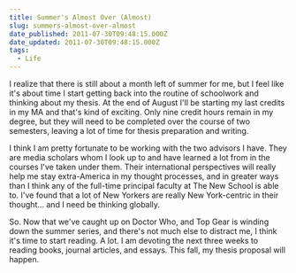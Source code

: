```yaml
---
title: Summer's Almost Over (Almost)
slug: summers-almost-over-almost
date_published: 2011-07-30T09:48:15.000Z
date_updated: 2011-07-30T09:48:15.000Z
tags:
  - Life
---
```


I realize that there is still about a month left of summer for me, but I feel like it's about time I start getting back into the routine of schoolwork and thinking about my thesis. At the end of August I'll be starting my last credits in my MA and that's kind of exciting. Only nine credit hours remain in my degree, but they will need to be completed over the course of two semesters, leaving a lot of time for thesis preparation and writing.

I think I am pretty fortunate to be working with the two advisors I have. They are media scholars whom I look up to and have learned a lot from in the courses I've taken under them. Their international perspectives will really help me stay extra-America in my thought processes, and in greater ways than I think any of the full-time principal faculty at The New School is able to. I've found that a lot of New Yorkers are really New York-centric in their thought... and I need be thinking globally.

So. Now that we've caught up on Doctor Who, and Top Gear is winding down the summer series, and there's not much else to distract me, I think it's time to start reading. A lot. I am devoting the next three weeks to reading books, journal articles, and essays. This fall, my thesis proposal will happen.
